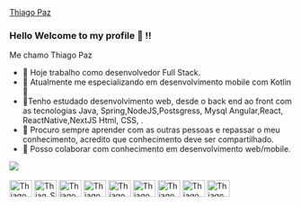 
<div class="LI-profile-badge"  data-version="v1" data-size="large" data-locale="pt_BR" data-type="vertical" data-theme="dark" data-vanity="thiago-paz-9b8b76167"><a class="LI-simple-link" href='https://br.linkedin.com/in/thiago-paz-9b8b76167?trk=profile-badge'>Thiago Paz</a></div>

### Hello  Welcome to my profile 👋 !!

Me chamo Thiago Paz

- 🔭 Hoje trabalho como desenvolvedor Full Stack.
- 🌱 Atualmente me especializando em desenvolvimento mobile com Kotlin🌱
- 🌱Tenho estudado desenvolvimento web, desde o back end ao front com as tecnologias Java, Spring,NodeJS,Postsgress, Mysql Angular,React, ReactNative,NextJS Html, CSS, .
- 👯 Procuro sempre aprender com as outras pessoas e repassar o meu conhecimento, acredito que conhecimento deve ser compartilhado.
- 🤔 Posso colaborar com conhecimento em desenvolvimento web/mobile. 

<picture>
<source 
  srcset="https://github-readme-stats.vercel.app/api?username=thiagopazjs&show_icons=true&theme=dark"
  media="(prefers-color-scheme: dark)"
/>
<source
  srcset="https://github-readme-stats.vercel.app/api?username=thiagopazjs_icons=true"
  media="(prefers-color-scheme: light), (prefers-color-scheme: no-preference)"
/>
<img src="https://github-readme-stats.vercel.app/api?username=anuraghazra&show_icons=true" />
</picture>
<div style= "display: inline_block"><br>
<img align= "center" alt="Thiago_Java" height="30" width="40"img src="https://cdn.jsdelivr.net/gh/devicons/devicon/icons/java/java-original.svg" />
<img align= "center" alt="Thiag_Spring" height="30" width="40"img src="https://cdn.jsdelivr.net/gh/devicons/devicon/icons/spring/spring-plain-wordmark.svg" />
<img align= "center" alt="Thiago_Types" height="30" width="40"img src="https://cdn.jsdelivr.net/gh/devicons/devicon/icons/typescript/typescript-original.svg" />
<img align= "center" alt="Thiago_Node" height="30" width="40"img src="https://cdn.jsdelivr.net/gh/devicons/devicon/icons/nodejs/nodejs-original.svg" />
<img align= "center" alt="Thiago_Html" height="30" width="40"img src="https://cdn.jsdelivr.net/gh/devicons/devicon/icons/html5/html5-original.svg" />
<img align= "center" alt="Thiago_Angular" height="30" width="40"img src="https://cdn.jsdelivr.net/gh/devicons/devicon/icons/angularjs/angularjs-original.svg" />
<img align= "center" alt="Thiago_React" height="30" width="40"img src="https://cdn.jsdelivr.net/gh/devicons/devicon/icons/react/react-original-wordmark.svg" />
<img align= "center" alt="Thiago_Docker" height="30" width="40"img src="https://cdn.jsdelivr.net/gh/devicons/devicon/icons/docker/docker-original.svg" />
<img align= "center" alt="Thiago_Postgress" height="30" width="40"img src="https://cdn.jsdelivr.net/gh/devicons/devicon/icons/postgresql/postgresql-original-wordmark.svg" />

 </div> 
